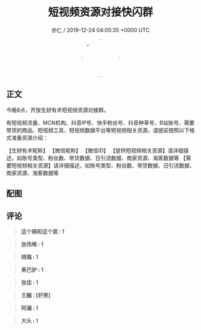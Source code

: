 <h1 align="center">短视频资源对接快闪群</h1>
<p align="center">
    <a>亦仁 / 2019-12-24 04:05:35 &#43;0000 UTC</a>
</p>

<div align="center">
    <img src="https://images.zsxq.com/Fn3NQqCN8nuGF86yZPXSbEsl0mb3?e=1590940799&amp;token=kIxbL07-8jAj8w1n4s9zv64FuZZNEATmlU_Vm6zD:pfbNc8W3hS0oYG_hyXXh_rHMHuc=" width="100" height="100" style="border:1px solid;border-radius:50%; color:#ffffff"/>
</div>

## 正文

<div>
  

今晚8点，开放生财有术短视频资源对接群。

有短视频流量、MCN机构、抖音IP号、快手粉丝号、抖音种草号、B站账号、需要带货的商品、短视频工具、短视频数据平台等短视频相关资源，请提前按照以下格式准备资源介绍：

【生财有术昵称】
【微信昵称】
【微信ID】
【提供短视频相关资源】请详细描述，如账号类型、粉丝数、带货数据、日引流数据、商家资源、淘客数据等
【需要短视频相关资源】请详细描述，如账号类型、粉丝数、带货数据、日引流数据、商家资源、淘客数据等
</div>

## 配图
<div class="image" align="center">

</div>

## 评论

<div align="left">
<div>

<blockquote >
<span> <strong>这个碗和这个面 : 1 </strong></span>
</blockquote>

<blockquote >
<span> <strong>张伟峰 : 1 </strong></span>
</blockquote>

<blockquote >
<span> <strong>晓璐 : 1 </strong></span>
</blockquote>

<blockquote >
<span> <strong>奥巴驴 : 1 </strong></span>
</blockquote>

<blockquote >
<span> <strong>张佳 : 1 </strong></span>
</blockquote>

<blockquote >
<span> <strong>王巍 : [奸笑] </strong></span>
</blockquote>

<blockquote >
<span> <strong>阿澜 : 1 </strong></span>
</blockquote>

<blockquote >
<span> <strong>大头 : 1 </strong></span>
</blockquote>

</div>
</div>